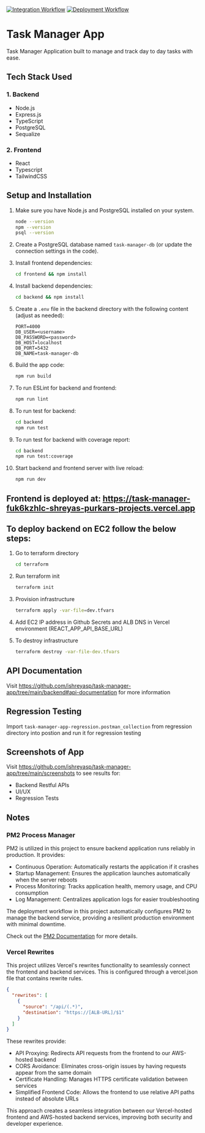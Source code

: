 [![Integration Workflow](https://github.com/ishreyasp/task-manager-app/actions/workflows/ci.yml/badge.svg)](https://github.com/ishreyasp/task-manager-app/actions/workflows/ci.yml)
[![Deployment Workflow](https://github.com/ishreyasp/task-manager-app/actions/workflows/cd.yml/badge.svg)](https://github.com/ishreyasp/task-manager-app/actions/workflows/cd.yml)

# Task Manager App

Task Manager Application built to manage and track day to day tasks with ease.

## Tech Stack Used

### 1. Backend
- Node.js
- Express.js
- TypeScript
- PostgreSQL
- Sequalize

### 2. Frontend
- React
- Typescript
- TailwindCSS

## Setup and Installation
1. Make sure you have Node.js and PostgreSQL installed on your system.
   ```bash
   node --version
   npm --version
   psql --version
   ```

2. Create a PostgreSQL database named `task-manager-db` (or update the connection settings in the code).

3. Install frontend dependencies:
   ```bash
   cd frontend && npm install
   ```
4. Install backend dependencies:
   ``` bash
   cd backend && npm install
   ```

5. Create a `.env` file in the backend directory with the following content (adjust as needed):
   ```
   PORT=4000
   DB_USER=<username>
   DB_PASSWORD=<password>
   DB_HOST=localhost
   DB_PORT=5432
   DB_NAME=task-manager-db
   ```

6. Build the app code:
   ```bash
   npm run build
   ```

7. To run ESLint for backend and frontend:
   ```bash
   npm run lint
   ```

8. To run test for backend:
    ```bash
    cd backend
    npm run test
    ```

9. To run test for backend with coverage report:
    ```bash
    cd backend
    npm run test:coverage
    ```
             
10. Start backend and frontend server with live reload:
    ```bash
    npm run dev
    ```   

## Frontend is deployed at: https://task-manager-fuk6kzhlc-shreyas-purkars-projects.vercel.app

## To deploy backend on EC2 follow the below steps:
1. Go to terraform directory
   ```bash
   cd terraform
   ```

2. Run terraform init
   ```bash
   terraform init
   ```
   
3. Provision infrastructure
   ```bash
   terraform apply -var-file=dev.tfvars
   ```

4. Add EC2 IP address in Github Secrets and ALB DNS in Vercel environment (REACT_APP_API_BASE_URL)  

5. To destroy infrastructure 
   ```bash
   terraform destroy -var-file-dev.tfvars
   ```
   
## API Documentation   
Visit https://github.com/ishreyasp/task-manager-app/tree/main/backend#api-documentation for more information

## Regression Testing
Import `task-manager-app-regression.postman_collection` from regression directory into postion and run it for regression testing

## Screenshots of App
Visit https://github.com/ishreyasp/task-manager-app/tree/main/screenshots to see results for:
- Backend Restful APIs
- UI/UX
- Regression Tests

## Notes
### PM2 Process Manager
PM2 is utilized in this project to ensure backend application runs reliably in production. It provides:
- Continuous Operation: Automatically restarts the application if it crashes
- Startup Management: Ensures the application launches automatically when the server reboots
- Process Monitoring: Tracks application health, memory usage, and CPU consumption
- Log Management: Centralizes application logs for easier troubleshooting

The deployment workflow in this project automatically configures PM2 to manage the backend service, providing a resilient production environment with minimal downtime. 

Check out the [PM2 Documentation][pm2-docs] for more details.

[pm2-docs]: https://pm2.keymetrics.io/docs/usage/quick-start/

### Vercel Rewrites
This project utilizes Vercel's rewrites functionality to seamlessly connect the frontend and backend services. This is configured through a vercel.json file that contains rewrite rules.
```json
{
  "rewrites": [
    {
      "source": "/api/(.*)",
      "destination": "https://[ALB-URL]/$1"
    }
  ]
}
```
These rewrites provide:
- API Proxying: Redirects API requests from the frontend to our AWS-hosted backend
- CORS Avoidance: Eliminates cross-origin issues by having requests appear from the same domain
- Certificate Handling: Manages HTTPS certificate validation between services
- Simplified Frontend Code: Allows the frontend to use relative API paths instead of absolute URLs

This approach creates a seamless integration between our Vercel-hosted frontend and AWS-hosted backend services, improving both security and developer experience.